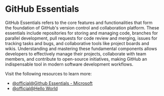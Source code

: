 # GitHub Essentials

GitHub Essentials refers to the core features and functionalities that form the foundation of GitHub's version control and collaboration platform. These essentials include repositories for storing and managing code, branches for parallel development, pull requests for code review and merging, issues for tracking tasks and bugs, and collaborative tools like project boards and wikis. Understanding and mastering these fundamental components allows developers to effectively manage their projects, collaborate with team members, and contribute to open-source initiatives, making GitHub an indispensable tool in modern software development workflows.

Visit the following resources to learn more:

- [@official@Github Essentials - Microsoft](https://learn.microsoft.com/en-us/contribute/content/git-github-fundamentals)
- [@official@Hello World](https://docs.github.com/en/get-started/start-your-journey/hello-world)